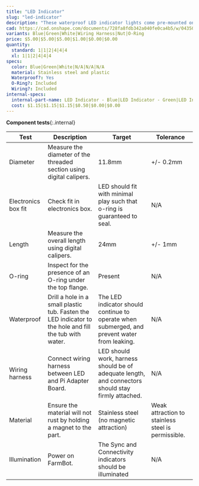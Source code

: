 ```yaml
---
title: "LED Indicator"
slug: "led-indicator"
description: "These waterproof LED indicator lights come pre-mounted on the top of the electronics box. The blue light is reserved for connectivity status, the green light for sync status, and the two white lights are user-customizable. Each light includes a wiring harness and comes pre-connected to the Pi adapter board."
cad: https://cad.onshape.com/documents/728fa8fdb342a040fe0ca4b5/w/0435033a7c78b02e71d0f721/e/c89c7d4cbabd8ab685885b62?configuration=default&renderMode=0&uiState=6255da5c46b4a5023f0ae2ba
variants: Blue|Green|White|Wiring Harness|Nut|O-Ring
price: $5.00|$5.00|$5.00|$1.00|$0.00|$0.00
quantity:
  standard: 1|1|2|4|4|4
  xl: 1|1|2|4|4|4
specs:
  color: Blue|Green|White|N/A|N/A|N/A
  material: Stainless steel and plastic
  Waterproof?: Yes
  O-Ring?: Included
  Wiring?: Included
internal-specs:
  internal-part-name: LED Indicator - Blue|LED Indicator - Green|LED Indicator - White|LED Indicator - Wiring Harness|LED Indicator - Nut|LED Indicator - O-Ring
  cost: $1.15|$1.15|$1.15|$0.50|$0.00|$0.00
---
```


**Component tests**{:.internal}

|Test         |Description  |Target       |Tolerance    |
|-------------|-------------|-------------|-------------|
|Diameter     |Measure the diameter of the threaded section using digital calipers.|11.8mm|+/- 0.2mm
|Electronics box fit|Check fit in electronics box.|LED should fit with minimal play such that o-ring is guaranteed to seal.|N/A
|Length       |Measure the overall length using digital calipers.|24mm|+/- 1mm
|O-ring       |Inspect for the presence of an O-ring under the top flange.|Present|N/A
|Waterproof   |Drill a hole in a small plastic tub. Fasten the LED indicator to the hole and fill the tub with water.|The LED indicator should continue to operate when submerged, and prevent water from leaking.|N/A
|Wiring harness|Connect wiring harness between LED and Pi Adapter Board.|LED should work, harness should be of adequate length, and connectors should stay firmly attached.|N/A
|Material     |Ensure the material will not rust by holding a magnet to the part.|Stainless steel (no magnetic attraction)|Weak attraction to stainless steel is permissible.
|Illumination |Power on FarmBot.|The Sync and Connectivity indicators should be illuminated|N/A
